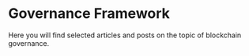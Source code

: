 # Governance Framework

Here you will find selected articles and posts on the topic of blockchain governance.